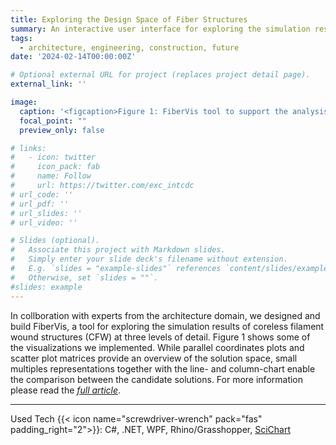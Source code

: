 ```yaml
---
title: Exploring the Design Space of Fiber Structures 
summary: An interactive user interface for exploring the simulation results of coreless filament wound structures.<br/>{{< icon name="screwdriver-wrench" pack="fas" >}} C#, .NET, WPF, Rhino/Grasshopper, <a href="https://www.scichart.com/">SciChart</a>
tags:
  - architecture, engineering, construction, future
date: '2024-02-14T00:00:00Z'

# Optional external URL for project (replaces project detail page).
external_link: ''

image:
  caption: '<figcaption>Figure 1: FiberVis tool to support the analysis and exploration of CFWS at different levels of details.</figcaption>'
  focal_point: ""
  preview_only: false

# links:
#   - icon: twitter
#     icon_pack: fab
#     name: Follow
#     url: https://twitter.com/exc_intcdc
# url_code: ''
# url_pdf: ''
# url_slides: ''
# url_video: ''

# Slides (optional).
#   Associate this project with Markdown slides.
#   Simply enter your slide deck's filename without extension.
#   E.g. `slides = "example-slides"` references `content/slides/example-slides.md`.
#   Otherwise, set `slides = ""`.
#slides: example
---
```


<!-- This project falls within the context of the cluster of excellence (<a href="https://www.intcdc.uni-stuttgart.de/">IntCDC</a>), which is a large cluster of research projects funded by the German Research Foundation (DFG) covering different disciplines that span from architecture, structural engineering, and building physics all the way to engineering geodesy, manufacturing, system engineering, robotics, and social sciences. All coming together to push the architecture, engineering, and construction (AEC) industry forward to address its challenges of building housing and infrastructure for over 2.5 billion people in urban areas over the next 30 years. It is no secret[^1] that the productivity of the AEC industry is stagnating, if not declining, especially when compared with other industries such as agriculture or automotive, which have benefited from automation and digitization decades ago. Current methods applied by the AEC, and in particular the construction sector, are still labor-intensive and are significant contributors to climate change, global energy use, global waste, and global greenhouse gases [^1].


In <cite><a href="/publication/abdelaal-2022-visualization">our work</a></cite>, we attempted to characterize the AEC industry and explain why it is not as straightforward to automate the industry using the same methods applied in the automotive industry. There are already some promising efforts [^2] towards automation and digitization using computational design methods integrated with robotic fabrication, which promise to address many of the challenges facing the AEC industry. However, to realize the full potential of these efforts, there is a demand for digital tools to back and support them. Hence, the importance of visualization and visual analytics tools. -->


<!-- In that context, I took part in a few projects focused on building and designing visualization tools for architects and designers.  -->

In collboration with experts from the architecture domain, we designed and build FiberVis, a tool for exploring the simulation results of coreless filament wound structures (CFW) at three levels of detail. Figure 1 shows some of the visualizations we implemented. While parallel coordinates plots and scatter plot matrices provide an overview of the solution space, small multiples representations together with the line- and column-chart enable the comparison between the candidate solutions. For more information please read the <cite><a href="/publication/abdelaal-2022-visualization">full article</a></cite>.

<!-- <figure>
  <img src="Tool_MultiSelection.PNG" style="width:100%"/>
  <figcaption>Figure 1: FiberVis tool to support the analysis and exploration of CFWS at different levels of details.</figcaption>
</figure> -->

----
<!-- [^1]: United Nations, “Buildings and climate change: Summary for decision makers,” UNEP DTIE, Sustainable Consumption and Production Branch, Nairobi, Kenya, Tech. Rep. 987-92-807-3064-7, 2009
[^2]:  N. Dambrosio et al., “BUGA fibre pavilion: Towards an architectural application of novel fiber composite building systems,” in Proc. 39th Annu. Conf. Assoc. Comput. Aided Des. Archit., 2019, pp. 140–149
[^3]:  M. Sedlmair, M. Meyer, and T. Munzner, “Design study methodology: Reflections from the trenches and the stacks,” IEEE Trans. Vis. Comput. Graphics, vol. 18, no. 12, pp. 2431–2440, Dec. 2012
[^4]: E. Kerzner, S. Goodwin, J. Dykes, S. Jones, and M. Meyer, “A framework for creative visualizationopportunities workshops,” IEEE Trans. Vis. Comput. Graphics, vol. 25, no. 1, pp. 748–758, Jan. 2019. -->



Used Tech {{< icon name="screwdriver-wrench" pack="fas" padding_right="2">}}: C#, .NET, WPF, Rhino/Grasshopper, <a href="https://www.scichart.com/">SciChart</a>